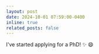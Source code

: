 ```yaml
---
layout: post
date: 2024-10-01 07:59:00-0400
inline: true
related_posts: false
---
```


I've started applying for a PhD! :sparkles: :smile:

